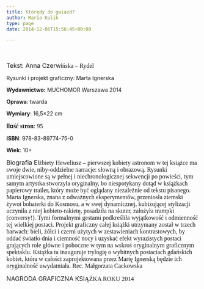 ```yaml
---
title: Którędy do gwiazd?
author: Maria Kulik
type: page
date: 2014-12-06T15:56:45+00:00

---
```

<span style="font-family: Calibri; font-size: large;"><span lang="P"> </span></span>

<span style="font-size: medium;">Tekst: Anna Czerwi</span><span style="font-family: Calibri; font-size: medium;"><span style="font-family: Calibri; font-size: medium;"><span lang="P">ńska &#8211; Rydel</span></span></span>

Rysunki i projekt graficzny: Marta Ignerska

**Wydawnictwo:** MUCHOMOR Warszawa 2014

**Oprawa**: twarda

**Wymiary**: 16,5&#215;22 cm

**<span style="font-size: medium;">Ilo</span><span style="font-family: Calibri; font-size: medium;"><span style="font-family: Calibri; font-size: medium;"><span lang="P">ść stron</span></span></span>**<span style="font-family: Calibri; font-size: medium;"><span style="font-family: Calibri; font-size: medium;">: 95</span></span>

**ISBN**: 978-83-89774-75-0

**Wiek**: 10+

<span style="font-size: medium;">Biografia El</span><span style="font-family: Calibri; font-size: medium;"><span style="font-family: Calibri; font-size: medium;"><span lang="P">żbiety Heweliusz – pierwszej kobiety astronom w tej książce ma swoje dwie, niby-oddzielne narracje: słowną i obrazową. Rysunki umiejscowione są w pełnej i niechronologicznej sekwencji po powieści, tym samym artystka stworzyła oryginalny, bo niespotykany dotąd w książkach papierowy trailer, który może być oglądany niezależnie od tekstu pisanego. Marta Ignerska, znana z odważnych eksperymentów, przeniosła ziemski żywot bohaterki do Kosmosu, a w swej dynamicznej, kubizującej stylizacji uczyniła z niej kobieto-rakietę, posadziła na skuter, założyła trampki (conversy!). Tymi formalnymi gestami podkreśliła wyjątkowość i odmienność tej wielkiej postaci. Projekt graficzny całej książki utrzymany został w trzech barwach: bieli, żółci i czerni użytych w zestawieniach kontrastowych, by oddać światło dnia i ciemność nocy i uzyskać efekt wyrazistych postaci grających role główne i poboczne w tym na wskroś oryginalnym graficznym spektaklu. Książka ta inauguruje trylogię o wybitnych postaciach gdańskich kobiet, która w całości zaprojektowana przez Martę Ignerską będzie ich oryginalność uwydatniała. Rec. Małgorzata Cackowska</span></span></span>

<span style="font-size: medium;">NAGRODA GRAFICZNA KSI</span><span style="font-family: Calibri; font-size: medium;"><span style="font-family: Calibri; font-size: medium;"><span lang="P">ĄŻKA ROKU 2014</span></span></span>